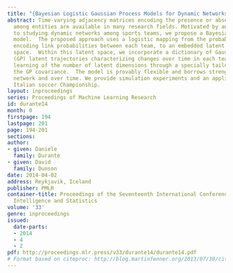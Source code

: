 ```yaml
---
title: "{Bayesian Logistic Gaussian Process Models for Dynamic Networks}"
abstract: Time-varying adjacency matrices encoding the presence or absence of a relation
  among entities are available in many research fields. Motivated by an application
  to studying dynamic networks among sports teams, we propose a Bayesian nonparametric
  model.  The proposed approach uses a logistic mapping from the probability matrix,
  encoding link probabilities between each team, to an embedded latent relational
  space.  Within this latent space, we incorporate a dictionary of Gaussian process
  (GP) latent trajectories characterizing changes over time in each team, while allowing
  learning of the number of latent dimensions through a specially tailored prior for
  the GP covariance.  The model is provably flexible and borrows strength across the
  network and over time. We provide simulation experiments and an application to the
  Italian soccer Championship.
layout: inproceedings
series: Proceedings of Machine Learning Research
id: durante14
month: 0
firstpage: 194
lastpage: 201
page: 194-201
sections: 
author:
- given: Daniele
  family: Durante
- given: David
  family: Dunson
date: 2014-04-02
address: Reykjavik, Iceland
publisher: PMLR
container-title: Proceedings of the Seventeenth International Conference on Artificial
  Intelligence and Statistics
volume: '33'
genre: inproceedings
issued:
  date-parts:
  - 2014
  - 4
  - 2
pdf: http://proceedings.mlr.press/v33/durante14/durante14.pdf
# Format based on citeproc: http://blog.martinfenner.org/2013/07/30/citeproc-yaml-for-bibliographies/
---
```

